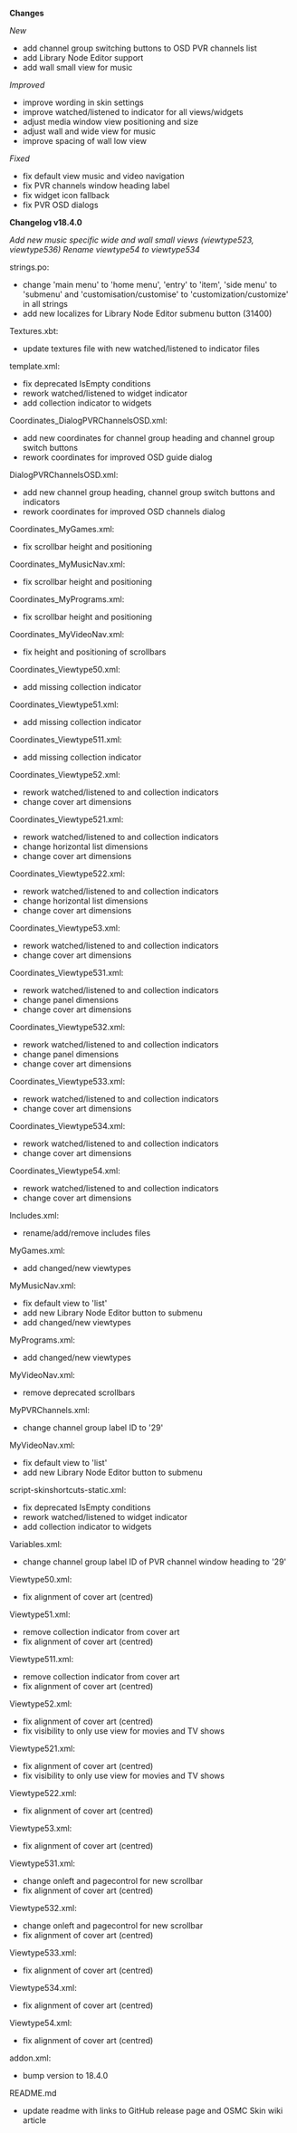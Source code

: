 **Changes**

_New_
- add channel group switching buttons to OSD PVR channels list
- add Library Node Editor support
- add wall small view for music

_Improved_
- improve wording in skin settings
- improve watched/listened to indicator for all views/widgets
- adjust media window view positioning and size
- adjust wall and wide view for music
- improve spacing of wall low view

_Fixed_
- fix default view music and video navigation
- fix PVR channels window heading label
- fix widget icon fallback
- fix PVR OSD dialogs

**Changelog v18.4.0**

_Add new music specific wide and wall small views (viewtype523, viewtype536)_
_Rename viewtype54 to viewtype534_

strings.po:
- change 'main menu' to 'home menu', 'entry' to 'item', 'side menu' to 'submenu' and 'customisation/customise' to 'customization/customize' in all strings
- add new localizes for Library Node Editor submenu button (31400)

Textures.xbt:
- update textures file with new watched/listened to indicator files

template.xml:
- fix deprecated IsEmpty conditions
- rework watched/listened to widget indicator
- add collection indicator to widgets

Coordinates_DialogPVRChannelsOSD.xml:
- add new coordinates for channel group heading and channel group switch buttons
- rework coordinates for improved OSD guide dialog

DialogPVRChannelsOSD.xml:
- add new channel group heading, channel group switch buttons and indicators
- rework coordinates for improved OSD channels dialog

Coordinates_MyGames.xml:
- fix scrollbar height and positioning

Coordinates_MyMusicNav.xml:
- fix scrollbar height and positioning

Coordinates_MyPrograms.xml:
- fix scrollbar height and positioning

Coordinates_MyVideoNav.xml:
- fix height and positioning of scrollbars

Coordinates_Viewtype50.xml:
- add missing collection indicator

Coordinates_Viewtype51.xml:
- add missing collection indicator

Coordinates_Viewtype511.xml:
- add missing collection indicator

Coordinates_Viewtype52.xml:
- rework watched/listened to and collection indicators
- change cover art dimensions

Coordinates_Viewtype521.xml:
- rework watched/listened to and collection indicators
- change horizontal list dimensions
- change cover art dimensions

Coordinates_Viewtype522.xml:
- rework watched/listened to and collection indicators
- change horizontal list dimensions
- change cover art dimensions

Coordinates_Viewtype53.xml:
- rework watched/listened to and collection indicators
- change cover art dimensions

Coordinates_Viewtype531.xml:
- rework watched/listened to and collection indicators
- change panel dimensions
- change cover art dimensions

Coordinates_Viewtype532.xml:
- rework watched/listened to and collection indicators
- change panel dimensions
- change cover art dimensions

Coordinates_Viewtype533.xml:
- rework watched/listened to and collection indicators
- change cover art dimensions

Coordinates_Viewtype534.xml:
- rework watched/listened to and collection indicators
- change cover art dimensions

Coordinates_Viewtype54.xml:
- rework watched/listened to and collection indicators
- change cover art dimensions

Includes.xml:
- rename/add/remove includes files

MyGames.xml:
- add changed/new viewtypes

MyMusicNav.xml:
- fix default view to 'list'
- add new Library Node Editor button to submenu
- add changed/new viewtypes

MyPrograms.xml:
- add changed/new viewtypes

MyVideoNav.xml:
- remove deprecated scrollbars

MyPVRChannels.xml:
- change channel group label ID to '29'

MyVideoNav.xml:
- fix default view to 'list'
- add new Library Node Editor button to submenu

script-skinshortcuts-static.xml:
- fix deprecated IsEmpty conditions
- rework watched/listened to widget indicator
- add collection indicator to widgets

Variables.xml:
- change channel group label ID of PVR channel window heading to '29'

Viewtype50.xml:
- fix alignment of cover art (centred)

Viewtype51.xml:
- remove collection indicator from cover art
- fix alignment of cover art (centred)

Viewtype511.xml:
- remove collection indicator from cover art
- fix alignment of cover art (centred)

Viewtype52.xml:
- fix alignment of cover art (centred)
- fix visibility to only use view for movies and TV shows

Viewtype521.xml:
- fix alignment of cover art (centred)
- fix visibility to only use view for movies and TV shows

Viewtype522.xml:
- fix alignment of cover art (centred)

Viewtype53.xml:
- fix alignment of cover art (centred)

Viewtype531.xml:
- change onleft and pagecontrol for new scrollbar
- fix alignment of cover art (centred)

Viewtype532.xml:
- change onleft and pagecontrol for new scrollbar
- fix alignment of cover art (centred)

Viewtype533.xml:
- fix alignment of cover art (centred)

Viewtype534.xml:
- fix alignment of cover art (centred)

Viewtype54.xml:
- fix alignment of cover art (centred)

addon.xml:
- bump version to 18.4.0

README.md
- update readme with links to GitHub release page and OSMC Skin wiki article
